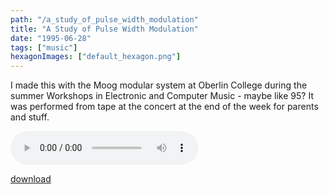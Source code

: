 ```yaml
---
path: "/a_study_of_pulse_width_modulation"
title: "A Study of Pulse Width Modulation"
date: "1995-06-28"
tags: ["music"]
hexagonImages: ["default_hexagon.png"]
---
```


I made this with the Moog modular system at Oberlin College during the summer Workshops in Electronic and Computer Music - maybe like 95? It was performed from tape at the concert at the end of the week for parents and stuff.

<audio controls="controls" preload="auto" autobuffer="autobuffer" xmlns="http://www.w3.org/1999/xhtml"><source src="study.mp3"></audio>

[download](study.mp3)

  <!---
  I made this with the Moog modular system at Oberlin College during the summer Workshops in Electronic and Computer Music - maybe like 95?  It was performed from tape at the concert at the end of the week for parents and stuff.

 <audio controls="controls" preload="auto" autobuffer="autobuffer" xmlns="http://www.w3.org/1999/xhtml">
  <source src="/joe/wp-content/uploads/2008/11/study.mp3"></source>
</audio>


 <a href="http://www.beigerecords.com/joe/wp-content/uploads/2008/11/study.mp3" xmlns="http://www.w3.org/1999/xhtml">download</a>
 5
  --->
